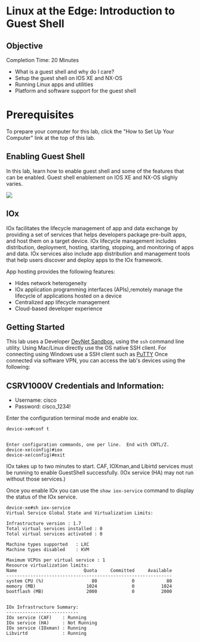 # Linux at the Edge: Introduction to Guest Shell 

## Objective
Completion Time: 20 Minutes

- What is a guest shell and why do I care? 
- Setup the guest shell on IOS XE and NX-OS
- Running Linux apps and utilities 
- Platform and software support for the guest shell

# Prerequisites
To prepare your computer for this lab, click the "How to Set Up Your Computer" link at the top of this lab.


## Enabling Guest Shell

In this lab, learn how to enable guest shell and some of the features that can be enabled. Guest shell enablement on IOS XE and NX-OS slighly varies.


![](/posts/files/linux_at_the_edge/images/enable_guest_shell.jpg)


## IOx

IOx facilitates the lifecycle management of app and data exchange by providing a set of services that helps developers package pre-built apps, and host them on a target device. IOx lifecycle management includes distribution, deployment, hosting, starting, stopping, and monitoring of apps and data. IOx services also include app distribution and management tools that help users discover and deploy apps to the IOx framework.

App hosting provides the following features:

- Hides network heterogeneity
- IOx application programming interfaces (APIs),remotely manage the lifecycle of applications hosted on a device
- Centralized app lifecycle management
- Cloud-based developer experience

## Getting Started

This lab uses a Developer [DevNet Sandbox](https://devnetsandbox.cisco.com/RM/Diagram/Index/1b83c4bf-f63e-4e4b-9119-9b385751f1b6?diagramType=Topology), using the `ssh` command line utility. Using Mac/Linux directly use the OS native SSH client. For connecting using Windows use a SSH client such as [PuTTY](https://www.chiark.greenend.org.uk/~sgtatham/putty/latest.html)
Once connected via software VPN, you can access the lab's devices using the following:

## CSRV1000V Credentials and Information:
- Username: cisco
- Password: cisco_1234!

Enter the configuration terminal mode and enable iox.

```
device-xe#conf t


Enter configuration commands, one per line.  End with CNTL/Z.
device-xe(config)#iox
device-xe(config)#exit
```
IOx takes up to two minutes to start. CAF, IOXman,and Libirtd services must be running to enable GuestShell successfully. (IOx service (HA) may not run without those services.)

Once you enable IOx you can use the `show iox-service` command to display the status of the IOx service.

```
device-xe#sh iox-service
Virtual Service Global State and Virtualization Limits:

Infrastructure version : 1.7
Total virtual services installed : 0
Total virtual services activated : 0

Machine types supported   : LXC
Machine types disabled    : KVM

Maximum VCPUs per virtual service : 1
Resource virtualization limits:
Name                         Quota     Committed     Available
--------------------------------------------------------------
system CPU (%)                  80             0            80
memory (MB)                   1024             0          1024
bootflash (MB)                2000             0          2000


IOx Infrastructure Summary:
---------------------------
IOx service (CAF)    : Running
IOx service (HA)     : Not Running
IOx service (IOxman) : Running
Libvirtd             : Running
```

